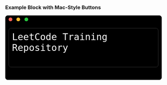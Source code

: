 ### Example Block with Mac-Style Buttons

<div style="background-color: black; color: white; border-radius: 8px; padding: 10px; position: relative; font-family: monospace; max-width: 600px; border: 1px solid #333;">
    <div style="position: absolute; top: 5px; left: 10px;">
        <span style="background-color: #ff5f56; border-radius: 50%; width: 12px; height: 12px; display: inline-block;"></span>
        <span style="background-color: #ffbd2e; border-radius: 50%; width: 12px; height: 12px; display: inline-block; margin-left: 5px;"></span>
        <span style="background-color: #27c93f; border-radius: 50%; width: 12px; height: 12px; display: inline-block; margin-left: 5px;"></span>
    </div>
    <pre style="margin-top: 30px; white-space: pre-wrap; font-size: 30px; background-color: black; color: white; padding: 10px; border-radius: 8px; border: 1px solid #333;">
LeetCode Training Repository
    </pre>
</div>
